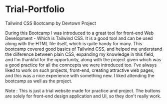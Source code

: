 # Trial-Portfolio
Tailwind CSS Bootcamp by Devtown Project

During this Bootcamp I was introduced to a great tool for front-end Web Development - Which is Tailwind CSS.
It is a good tool and can be used along with the HTML file itself, which is quite handy for many. This bootcamp covered good basics of Tailwind CSS, and helped me understand the diiference between plain CSS, expanding my knowledge in this field, and I'm thankful for the opportunity, along with the project given which was a good practice for all the conncepts we were introduced too.
I've always liked to work on such projects, front-end, creating attractive web pages, and this was a nice experience with something new.
I liked attending the bootcamp as well as the project.

Note : This is just a trial website made for practice and project. The buttons are solely for front-end design application and UI, so they don't really work.
